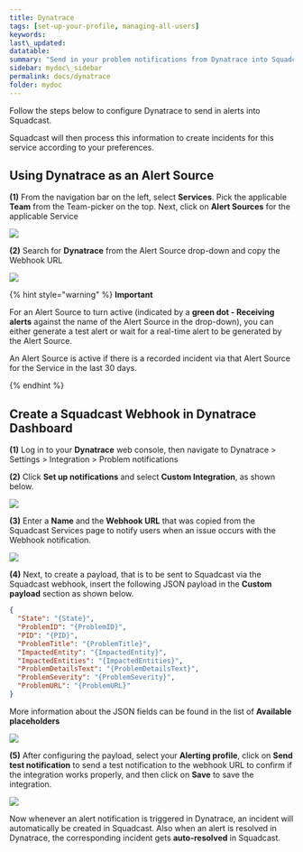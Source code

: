 ```yaml
---
title: Dynatrace
tags: [set-up-your-profile, managing-all-users]
keywords: 
last\_updated: 
datatable: 
summary: "Send in your problem notifications from Dynatrace into Squadcast"
sidebar: mydoc\_sidebar
permalink: docs/dynatrace
folder: mydoc
---
```


Follow the steps below to configure Dynatrace to send in alerts into Squadcast.

Squadcast will then process this information to create incidents for this service according to your preferences.

## Using Dynatrace as an Alert Source

**(1)** From the navigation bar on the left, select **Services**. Pick the applicable **Team** from the Team-picker on the top. Next, click on **Alert Sources** for the applicable Service

![](../../.gitbook/assets/alert\_source\_1.png)

**(2)** Search for **Dynatrace** from the Alert Source drop-down and copy the Webhook URL

![](../../.gitbook/assets/dynatrace\_1.png)

{% hint style="warning" %} 
<b>Important</b>
<p>For an Alert Source to turn active (indicated by a <b>green dot - Receiving alerts</b> against the name of the Alert Source in the drop-down), you can either generate a test alert or wait for a real-time alert to be generated by the Alert Source.</p>
<p>An Alert Source is active if there is a recorded incident via that Alert Source for the Service in the last 30 days.</p>
{% endhint %}

## Create a Squadcast Webhook in Dynatrace Dashboard

**(1)** Log in to your **Dynatrace** web console, then navigate to Dynatrace > Settings > Integration > Problem notifications

**(2)** Click **Set up notifications** and select **Custom Integration**, as shown below.

![](../../.gitbook/assets/dynatrace\_2.png)

**(3)** Enter a **Name** and the **Webhook URL** that was copied from the Squadcast Services page to notify users when an issue occurs with the Webhook notification.

![](../../.gitbook/assets/dynatrace\_3.png)

**(4)** Next, to create a payload, that is to be sent to Squadcast via the Squadcast webhook,  insert the following JSON payload in the **Custom payload** section as shown below.

```json
{
  "State": "{State}",
  "ProblemID": "{ProblemID}",
  "PID": "{PID}",
  "ProblemTitle": "{ProblemTitle}",
  "ImpactedEntity": "{ImpactedEntity}",
  "ImpactedEntities": "{ImpactedEntities}",
  "ProblemDetailsText": "{ProblemDetailsText}",
  "ProblemSeverity": "{ProblemSeverity}",
  "ProblemURL": "{ProblemURL}"
}
```

More information about the JSON fields can be found in the list of **Available placeholders**

![](../../.gitbook/assets/dynatrace\_4.png)

**(5)** After configuring the payload, select your **Alerting profile**, click on **Send test notification** to send a test notification to the webhook URL to confirm if the integration works properly, and then click on **Save** to save the integration.

![](../../.gitbook/assets/dynatrace\_5.png)

Now whenever an alert notification is triggered in Dynatrace, an incident will automatically be created in Squadcast. Also when an alert is resolved in Dynatrace, the corresponding incident gets **auto-resolved** in Squadcast.